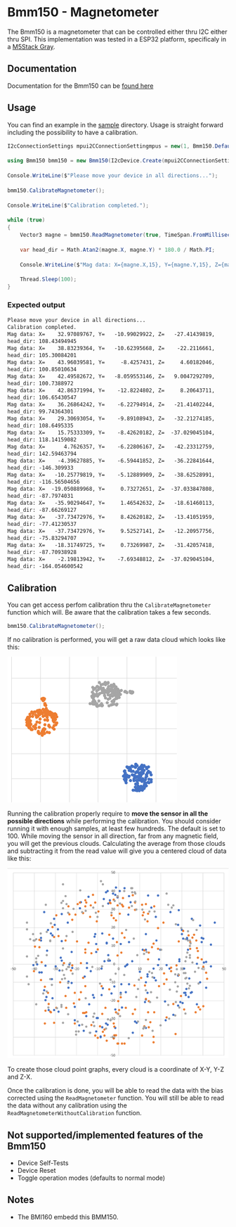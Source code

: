 # Bmm150 - Magnetometer

The Bmm150 is a magnetometer that can be controlled either thru I2C either thru SPI. 
This implementation was tested in a ESP32 platform, specificaly in a  [M5Stack Gray](https://shop.m5stack.com/products/grey-development-core).

## Documentation

Documentation for the Bmm150 can be [found here](https://www.bosch-sensortec.com/media/boschsensortec/downloads/datasheets/bst-bmm150-ds001.pdf)

## Usage

You can find an example in the [sample](./samples/Bmm150.sample.cs) directory. Usage is straight forward including the possibility to have a calibration.

```csharp
I2cConnectionSettings mpui2CConnectionSettingmpus = new(1, Bmm150.DefaultI2cAddress);

using Bmm150 bmm150 = new Bmm150(I2cDevice.Create(mpui2CConnectionSettingmpus));

Console.WriteLine($"Please move your device in all directions...");

bmm150.CalibrateMagnetometer();

Console.WriteLine($"Calibration completed.");

while (true)
{
    Vector3 magne = bmm150.ReadMagnetometer(true, TimeSpan.FromMilliseconds(11));

    var head_dir = Math.Atan2(magne.X, magne.Y) * 180.0 / Math.PI;

    Console.WriteLine($"Mag data: X={magne.X,15}, Y={magne.Y,15}, Z={magne.Z,15}, head_dir: {head_dir}");

    Thread.Sleep(100);
}
```

### Expected output

```console
Please move your device in all directions...
Calibration completed.
Mag data: X=    32.97089767, Y=   -10.99029922, Z=   -27.41439819, head_dir: 108.43494945
Mag data: X=    38.83239364, Y=   -10.62395668, Z=    -22.2116661, head_dir: 105.30084201
Mag data: X=    43.96039581, Y=     -8.4257431, Z=     4.60182046, head_dir: 100.85010634
Mag data: X=    42.49582672, Y=   -8.059553146, Z=   9.0047292709, head_dir: 100.7388972
Mag data: X=    42.86371994, Y=    -12.8224802, Z=     8.20643711, head_dir: 106.65430547
Mag data: X=    36.26864242, Y=    -6.22794914, Z=   -21.41402244, head_dir: 99.74364301
Mag data: X=    29.30693054, Y=    -9.89108943, Z=   -32.21274185, head_dir: 108.6495335
Mag data: X=    15.75333309, Y=    -8.42620182, Z=  -37.029045104, head_dir: 118.14159082
Mag data: X=      4.7626357, Y=    -6.22806167, Z=   -42.23312759, head_dir: 142.59463794
Mag data: X=    -4.39627885, Y=    -6.59441852, Z=   -36.22841644, head_dir: -146.309933
Mag data: X=   -10.25779819, Y=    -5.12889909, Z=   -38.62528991, head_dir: -116.56504656
Mag data: X=  -19.050889968, Y=     0.73272651, Z=  -37.033847808, head_dir: -87.7974031
Mag data: X=   -35.90294647, Y=     1.46542632, Z=   -18.61460113, head_dir: -87.66269127
Mag data: X=   -37.73472976, Y=     8.42620182, Z=   -13.41051959, head_dir: -77.41230537
Mag data: X=   -37.73472976, Y=     9.52527141, Z=   -12.20957756, head_dir: -75.83294707
Mag data: X=   -18.31749725, Y=     0.73269987, Z=   -31.42057418, head_dir: -87.70938928
Mag data: X=    -2.19813942, Y=    -7.69348812, Z=  -37.029045104, head_dir: -164.054600542
```

## Calibration

You can get access perfom calibration thru the ```CalibrateMagnetometer``` function which will. Be aware that the calibration takes a few seconds.

```csharp
bmm150.CalibrateMagnetometer();
```

If no calibration is performed, you will get a raw data cloud which looks like this:

![raw data](./rawcalib.png)

Running the calibration properly require to **move the sensor in all the possible directions** while performing the calibration. You should consider running it with enough samples, at least few hundreds. The default is set to 100. While moving the sensor in all direction, far from any magnetic field, you will get the previous clouds. Calculating the average from those clouds and subtracting it from the read value will give you a centered cloud of data like this:

![raw data](./corrcalib.png)

To create those cloud point graphs, every cloud is a coordinate of X-Y, Y-Z and Z-X. 

Once the calibration is done, you will be able to read the data with the bias corrected using the ```ReadMagnetometer``` function. You will still be able to read the data without any calibration using the ```ReadMagnetometerWithoutCalibration``` function.

## Not supported/implemented features of the Bmm150

* Device Self-Tests
* Device Reset
* Toggle operation modes (defaults to normal mode)

## Notes

* The BMI160 embedd this BMM150.

